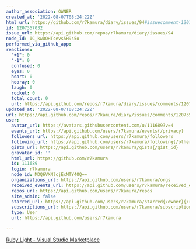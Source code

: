 ```yaml
---
author_association: OWNER
created_at: '2022-08-07T08:24:22Z'
html_url: https://github.com/r7kamura/diary/issues/94#issuecomment-1207357032
id: 1207357032
issue_url: https://api.github.com/repos/r7kamura/diary/issues/94
node_id: IC_kwDOHTcevs5H9s5o
performed_via_github_app: 
reactions:
  "+1": 0
  "-1": 0
  confused: 0
  eyes: 0
  heart: 0
  hooray: 0
  laugh: 0
  rocket: 0
  total_count: 0
  url: https://api.github.com/repos/r7kamura/diary/issues/comments/1207357032/reactions
updated_at: '2022-08-07T08:24:22Z'
url: https://api.github.com/repos/r7kamura/diary/issues/comments/1207357032
user:
  avatar_url: https://avatars.githubusercontent.com/u/111689?v=4
  events_url: https://api.github.com/users/r7kamura/events{/privacy}
  followers_url: https://api.github.com/users/r7kamura/followers
  following_url: https://api.github.com/users/r7kamura/following{/other_user}
  gists_url: https://api.github.com/users/r7kamura/gists{/gist_id}
  gravatar_id: ''
  html_url: https://github.com/r7kamura
  id: 111689
  login: r7kamura
  node_id: MDQ6VXNlcjExMTY4OQ==
  organizations_url: https://api.github.com/users/r7kamura/orgs
  received_events_url: https://api.github.com/users/r7kamura/received_events
  repos_url: https://api.github.com/users/r7kamura/repos
  site_admin: false
  starred_url: https://api.github.com/users/r7kamura/starred{/owner}{/repo}
  subscriptions_url: https://api.github.com/users/r7kamura/subscriptions
  type: User
  url: https://api.github.com/users/r7kamura

---
```

[Ruby Light - Visual Studio Marketplace](https://marketplace.visualstudio.com/items?itemName=r7kamura.vscode-ruby-light)